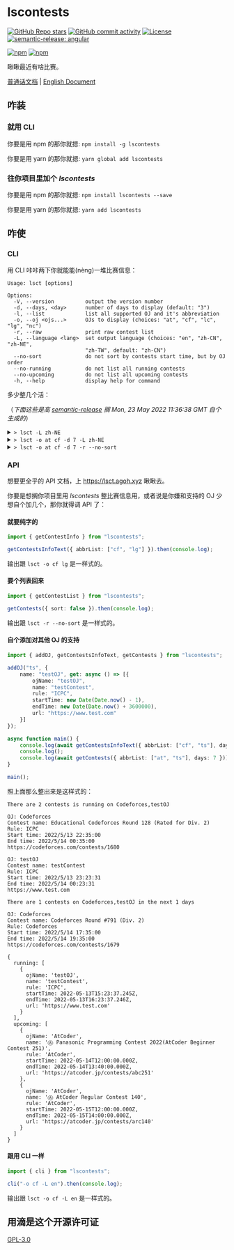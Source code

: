 # lscontests

[![GitHub Repo stars](https://img.shields.io/github/stars/StableAgOH/lscontests?style=social)](https://github.com/StableAgOH/lscontests)
[![GitHub commit activity](https://img.shields.io/github/commit-activity/m/StableAgOH/lscontests?logo=github)](https://github.com/StableAgOH/lscontests)
[![License](https://img.shields.io/github/license/StableAgOH/lscontests)](https://github.com/StableAgOH/lscontests)
[![semantic-release: angular](https://img.shields.io/badge/semantic--release-angular-e10079?logo=semantic-release)](https://github.com/semantic-release/semantic-release)

[![npm](https://img.shields.io/npm/v/lscontests?logo=npm)](https://www.npmjs.com/package/lscontests)
[![npm](https://img.shields.io/npm/dw/lscontests?logo=npm)](https://www.npmjs.com/package/lscontests)

瞅瞅最近有啥比赛。

[普通话文档](./README-zh-CN.md) | [English Document](./README.md)

## 咋装

### 就用 CLI

你要是用 npm 的那你就摁: `npm install -g lscontests`

你要是用 yarn 的那你就摁: `yarn global add lscontests`

### 往你项目里加个 *lscontests*

你要是用 npm 的那你就摁: `npm install lscontests --save`

你要是用 yarn 的那你就摁: `yarn add lscontests`

## 咋使

### CLI

用 CLI 咔咔两下你就能能(nèng)一堆比赛信息：

<!-- block_help begin -->
```text
Usage: lsct [options]

Options:
  -V, --version          output the version number
  -d, --days, <day>      number of days to display (default: "3")
  -l, --list             list all supported OJ and it's abbreviation
  -o, --oj <ojs...>      OJs to display (choices: "at", "cf", "lc", "lg", "nc")
  -r, --raw              print raw contest list
  -L, --language <lang>  set output language (choices: "en", "zh-CN", "zh-NE",
                         "zh-TW", default: "zh-CN")
  --no-sort              do not sort by contests start time, but by OJ order
  --no-running           do not list all running contests
  --no-upcoming          do not list all upcoming contests
  -h, --help             display help for command
```
<!-- block_help end -->

多少整几个活：

<!-- block_cli begin -->
（*下面这些是高 [semantic-release](https://github.com/semantic-release/semantic-release) 搁 Mon, 23 May 2022 11:36:38 GMT 自个生成的*）

<details>
<summary> <code>> lsct -L zh-NE</code> </summary>

```text
搁 NowCoder 上有 2 场比赛正偷摸干着呢

搁哪: NowCoder
叫啥: 2022 图论班第一章图匹配例题与习题
咋个整法: ICPC
啥前开始: 5/13/2022, 06:00:00
多前完事: 5/30/2022, 08:00:00
https://ac.nowcoder.com/acm/contest/34649

搁哪: NowCoder
叫啥：牛客竞赛字符串专题班 SA（后缀数组 nlogn 构造和应用）习题
咋个整法: ICPC
啥前开始: 5/17/2022, 09:00:00
多前完事: 5/24/2022, 14:00:00
https://ac.nowcoder.com/acm/contest/34974

之后 3 天搁 Codeforces 上拢共 3 场比赛

搁哪: Codeforces
叫啥: Educational Codeforces Round 129 (Rated for Div. 2)
咋个整法: ICPC
啥前开始: 5/23/2022, 14:35:00
多前完事: 5/23/2022, 16:35:00
https://codeforces.com/contests/1681

搁哪: Codeforces
叫啥: Codeforces Round #794 (Div. 1)
咋个整法: Codeforces
啥前开始: 5/25/2022, 17:35:00
多前完事: 5/25/2022, 19:50:00
https://codeforces.com/contests/1685

搁哪: Codeforces
叫啥: Codeforces Round #794 (Div. 2)
咋个整法: Codeforces
啥前开始: 5/25/2022, 17:35:00
多前完事: 5/25/2022, 19:50:00
https://codeforces.com/contests/1686
```

</details>

<details>
<summary> <code>> lsct -o at cf -d 7 -L zh-NE</code> </summary>

```text
这前属实是没比赛打

之后 7 天搁 Codeforces,AtCoder 上拢共 4 场比赛

搁哪: Codeforces
叫啥: Educational Codeforces Round 129 (Rated for Div. 2)
咋个整法: ICPC
啥前开始: 5/23/2022, 14:35:00
多前完事: 5/23/2022, 16:35:00
https://codeforces.com/contests/1681

搁哪: Codeforces
叫啥: Codeforces Round #794 (Div. 1)
咋个整法: Codeforces
啥前开始: 5/25/2022, 17:35:00
多前完事: 5/25/2022, 19:50:00
https://codeforces.com/contests/1685

搁哪: Codeforces
叫啥: Codeforces Round #794 (Div. 2)
咋个整法: Codeforces
啥前开始: 5/25/2022, 17:35:00
多前完事: 5/25/2022, 19:50:00
https://codeforces.com/contests/1686

搁哪: AtCoder
叫啥: Ⓗ AtCoder Heuristic Contest 011
咋个整法: AtCoder
啥前开始: 5/28/2022, 03:00:00
多前完事: 6/5/2022, 10:00:00
https://atcoder.jp/contests/ahc011
```

</details>

<details>
<summary> <code>> lsct -o at cf -d 7 -r --no-sort</code> </summary>

```json
{
  "running": [],
  "upcoming": [
    {
      "ojName": "AtCoder",
      "name": "Ⓗ AtCoder Heuristic Contest 011",
      "rule": "AtCoder",
      "startTime": "2022-05-28T03:00:00.000Z",
      "endTime": "2022-06-05T10:00:00.000Z",
      "url": "https://atcoder.jp/contests/ahc011"
    },
    {
      "ojName": "Codeforces",
      "name": "Codeforces Round #794 (Div. 1)",
      "rule": "Codeforces",
      "startTime": "2022-05-25T17:35:00.000Z",
      "endTime": "2022-05-25T19:50:00.000Z",
      "url": "https://codeforces.com/contests/1685"
    },
    {
      "ojName": "Codeforces",
      "name": "Codeforces Round #794 (Div. 2)",
      "rule": "Codeforces",
      "startTime": "2022-05-25T17:35:00.000Z",
      "endTime": "2022-05-25T19:50:00.000Z",
      "url": "https://codeforces.com/contests/1686"
    },
    {
      "ojName": "Codeforces",
      "name": "Educational Codeforces Round 129 (Rated for Div. 2)",
      "rule": "ICPC",
      "startTime": "2022-05-23T14:35:00.000Z",
      "endTime": "2022-05-23T16:35:00.000Z",
      "url": "https://codeforces.com/contests/1681"
    }
  ]
}
```

</details>
<!-- block_cli end -->

### API

想要更全乎的 API 文档，上 <https://lsct.agoh.xyz> 瞅瞅去。

你要是想搁你项目里用 *lscontests* 整比赛信息用，或者说是你嫌和支持的 OJ 少想自个加几个，那你就得调 API 了：

#### 就要纯字的

```typescript
import { getContestInfo } from "lscontests";

getContestsInfoText({ abbrList: ["cf", "lg"] }).then(console.log);
```

输出跟 `lsct -o cf lg` 是一样式的。

#### 要个列表回来

```typescript
import { getContestList } from "lscontests";

getContests({ sort: false }).then(console.log);
```

输出跟 `lsct -r --no-sort` 是一样式的。

#### 自个添加对其他 OJ 的支持

```typescript
import { addOJ, getContestsInfoText, getContests } from "lscontests";

addOJ("ts", {
    name: "testOJ", get: async () => [{
        ojName: "testOJ",
        name: "testContest",
        rule: "ICPC",
        startTime: new Date(Date.now() - 1),
        endTime: new Date(Date.now() + 3600000),
        url: "https://www.test.com"
    }]
});

async function main() {
    console.log(await getContestsInfoText({ abbrList: ["cf", "ts"], days: 1 }, "en"));
    console.log();
    console.log(await getContests({ abbrList: ["at", "ts"], days: 7 }));
}

main();
```

照上面那么整出来是这样式的：

```text
There are 2 contests is running on Codeforces,testOJ

OJ: Codeforces
Contest name: Educational Codeforces Round 128 (Rated for Div. 2)
Rule: ICPC
Start time: 2022/5/13 22:35:00
End time: 2022/5/14 00:35:00
https://codeforces.com/contests/1680

OJ: testOJ
Contest name: testContest
Rule: ICPC
Start time: 2022/5/13 23:23:31
End time: 2022/5/14 00:23:31
https://www.test.com

There are 1 contests on Codeforces,testOJ in the next 1 days

OJ: Codeforces
Contest name: Codeforces Round #791 (Div. 2)
Rule: Codeforces
Start time: 2022/5/14 17:35:00
End time: 2022/5/14 19:35:00
https://codeforces.com/contests/1679

{
  running: [
    {
      ojName: 'testOJ',
      name: 'testContest',
      rule: 'ICPC',
      startTime: 2022-05-13T15:23:37.245Z,
      endTime: 2022-05-13T16:23:37.246Z,
      url: 'https://www.test.com'
    }
  ],
  upcoming: [
    {
      ojName: 'AtCoder',
      name: 'Ⓐ Panasonic Programming Contest 2022(AtCoder Beginner Contest 251)',
      rule: 'AtCoder',
      startTime: 2022-05-14T12:00:00.000Z,
      endTime: 2022-05-14T13:40:00.000Z,
      url: 'https://atcoder.jp/contests/abc251'
    },
    {
      ojName: 'AtCoder',
      name: 'Ⓐ AtCoder Regular Contest 140',
      rule: 'AtCoder',
      startTime: 2022-05-15T12:00:00.000Z,
      endTime: 2022-05-15T14:00:00.000Z,
      url: 'https://atcoder.jp/contests/arc140'
    }
  ]
}
```

#### 跟用 CLI 一样

```typescript
import { cli } from "lscontests";

cli("-o cf -L en").then(console.log);
```

输出跟 `lsct -o cf -L en` 是一样式的。

## 用滴是这个开源许可证

[GPL-3.0](https://www.gnu.org/licenses/gpl-3.0.html)
